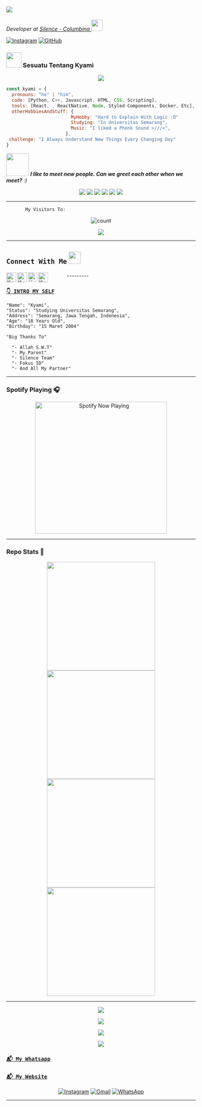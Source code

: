 
<h1 align="left">
 <a href="https://git.io/typing-svg">
    <img src="https://readme-typing-svg.herokuapp.com?color=%2340A597&size=30&width=800&lines=Hello!+I+am+Kyami;Developer+Ori+Silence+&+Columbina">
  </a>
</h1>


<p><em>Developer at <a href="https://chat.whatsapp.com/Gogx2zzBx1T9aKzEQtEZ7Y">Silence - Columbina  </a><img src="https://media.giphy.com/media/WUlplcMpOCEmTGBtBW/giphy.gif" width="30">
</em></p>

[![Instagram](https://img.shields.io/badge/Instagram-%23E4405F.svg?&style=flat-square&logo=instagram&logoColor=white)](https://www.instagram.com/_alv.stn)
[![GitHub](https://img.shields.io/github/followers/ShionMDv?label=follow&style=social)](https://github.com/ShionMDv)


### <img src="https://media3.giphy.com/media/jUZmz3kAiAuLC/200.webp?cid=ecf05e472ppgejelz9vrs67x38inpt96dl2x6i0z51br0jfh&rid=200.webp" width="40"> Sesuatu Tentang Kyami  

<p align="center">
  <img alig src="./code.gif" />
</p>

```javascript
const kyami = {
  pronouns: "he" | "him",
  code: [Python, C++, Javascript, HTML, CSS, Scripting],
  tools: [React, , ReactNative, Node, Styled-Components, Docker, Etc],
  otherHobbiesAndStuff: {       
                        MyHobby: "Hard to Explain With Logic :D"
                        Studying: "In Universitas Semarang",
                        Music: "I liked a Phonk Sound >///<",
                      },
 challenge: "I Always Understand New Things Every Changing Day"
}
```


<img src="https://media0.giphy.com/media/Wj7lNjMNDxSmc/200.webp?cid=ecf05e47gol7hyzftrdpoaar8lchrj2uzbzs0qoz3xgzv14o&rid=200.webp" width="60"> <em><b>I like to meet new people. Can we greet each other when we meet?</b> :)</em>


<p align="center">
  <img src="https://img.shields.io/badge/-JavaScript-black?style=flat-square&logo=javascript" />
  <img src="https://img.shields.io/badge/-Node.js-black?style=flat-square&logo=Node.js" />
  <img src="https://img.shields.io/badge/-HTML5-black?style=flat-square&logo=html5&logoColor=e34f26" />
  <img src="https://img.shields.io/badge/-CSS3-black?style=flat-square&logo=css3&logoColor=1572b6" />
  <img src="https://img.shields.io/badge/-Git-black?style=flat-square&logo=git" />
  <img src="https://img.shields.io/badge/-GitHub-black?style=flat-square&logo=github" /> <br>
</p>

___
```
       My Visitors To:
```
<p align="center">
<img align="center" alt="count" src="https://count.getloli.com/get/@:ShionMDv?theme=rule34">
</p>

<p align="center">
<a href="https://"><img align="center" src="https://github-cardname.caliph.my.id/api?name=Kyami&description=Hi,%20i%27m%20Kyami%20and%20i%27m%20just%20a%20newbie%20programmer%20Nice%20to%20meet%20you%20%F0%9F%91%8B&image=https://avatars.githubusercontent.com/ShionMDv&usqp=CAU&backgroundColor=%23ecf0f1&instagram=@_alv.stn&github=ShionMDv&pattern=ticTacToe&colorPattern=%23eaeaea&site=Follow+my+Instagram+and+my+Github"/></a>
</p>

---------
## ```Connect With Me``` <img src="https://github.com/siegrin/siegrin/blob/main/Assets/Handshake.gif" height="32px">
  <a href="https://wa.me/6287734910547">
    <img align="left" alt="Kyami | Whastapp" width="26px" src="https://github.com/siegrin/siegrin/blob/main/Assets/Whatsapp.svg" />
  </a> &nbsp;&nbsp;
  <a href="https://tiktok.com/@wvinz">
    <img align="left" alt="Kyami | Titkok" width="26px" src="https://github.com/siegrin/siegrin/blob/main/Assets/Tiktok.svg" />
  </a> &nbsp;&nbsp;
  <a href="https://instagram.com/_alv.stn">
    <img align="left" alt="Kyami | Instagram" width="24px" src="https://github.com/siegrin/siegrin/blob/main/Assets/Instagram.svg" />
  </a> &nbsp;&nbsp;
  <a href="alvinrinegar@mail.com">
    <img align="left" alt="Kyami | Gmail" width="26px" src="https://github.com/siegrin/siegrin/blob/main/Assets/Gmail.svg" />
  </a> &nbsp;&nbsp;
---------

### [`👇 INTRO MY SELF`](https://instagram.com/_alv.stn)
```
"Name": "Kyami",
"Status": "Studying Universitas Semarang",
"Address": "Semarang, Jawa Tengah, Indonesia",
"Age": "18 Years Old",
"Birthday": "15 Maret 2004"
   
"Big Thanks To"

  "- Allah S.W.T"
  "- My Parent"
  "- Silence Team"
  "- Fokus ID"
  "- And All My Partner"
```
___

### Spotify Playing 🎧

<p align="center">
  <a href="https://open.spotify.com/user/hbv7yzic965h9y82w194av0cz" target="_blank"><img src="https://now-playing-on-spotify.vercel.app/api/spotify" alt="Spotify Now Playing" width="350"/></a>
</p>

------

### Repo Stats 🔭
<p align="center">
  <a href="https://github.com/bolaxd/ballbotV2"><img width="288" src="https://denvercoder1-github-readme-stats.vercel.app/api/pin/?username=bolaxd&repo=ballbotV2&theme=chartreuse-dark&icon_color=0000e6&title_color=00ff00&bg_color=000000&text_color=ffffff&disable_animations=false"></a>
  <a href="https://github.com/ShionMDv/XhimmerMDv3"><img width="288" src="https://denvercoder1-github-readme-stats.vercel.app/api/pin/?username=ShionMDv&repo=XhimmerMDv3&theme=chartreuse-dark&icon_color=0000e6&title_color=00ff00&bg_color=000000&text_color=ffffff&disable_animations=false"></a>
    <a href="https://github.com/davekgw"><img width="288" src="https://denvercoder1-github-readme-stats.vercel.app/api/pin/?username=davekgw&repo=kannabot&theme=chartreuse-dark&icon_color=0000e6&title_color=00ff00&bg_color=000000&text_color=ffffff&disable_animations=false"></a>
<a href="https://github.com/bolaxd/bot-read-sw"><img width="288" src="https://denvercoder1-github-readme-stats.vercel.app/api/pin/?username=bolaxd&repo=bot-read-sw&theme=chartreuse-dark&icon_color=0000e6&title_color=00ff00&bg_color=000000&text_color=ffffff&disable_animations=false"></a>
</p>

------

<!--START_SECTION:waka-->

<!--END_SECTION:waka-->
   
   <p align="center">
  <a href="https://github.com/ShionMDv"><img src="https://github-readme-stats.vercel.app/api?username=ShionMDv&theme=tokyonight&show_icons=true" /></a>
</p>

<p align="center">
  <a href="https://github.com/ShionMDv"><img src="https://github-readme-streak-stats.herokuapp.com?user=ShionMDv&theme=tokyonight&hide_border=false&properties=background&border=%239611C5FF" /><a>
</p>
  
<p align="center">
  <a href="https://github.com/ShionMDv"><img src="https://github-readme-stats.vercel.app/api/top-langs?username=ShionMDv&theme=tokyonight&layout=compact" /></a>
</p>
  
<p align="center">
  <a href="https://github.com/ShionMDv"><img src="https://github-profile-trophy.vercel.app/?username=ShionMDv&theme=radical&margin-w=20&no-bg=true&no-frame=false" /><a>
</p>
    

### [`📬 My Whatsapp`](https://api.whatsapp.com/send?phone=6287734910547&text=Assalamualaikum+Bang)
### [`📬 My Website`](https://Belum-Buat-Anjic.bitly)
    
<p align="center">
<a href="https://www.instagram.com/_alv.stn" target="_blank"><img src="https://img.shields.io/badge/Instagram-%23E4405F.svg?&style=flat-square&logo=instagram&logoColor=white" alt="Instagram"></a>
<a href="-@gmail.com" target="_blank"><img src="https://img.shields.io/badge/Gmail-D14836?style=flat-square&logo=gmail&logoColor=white" alt="Gmail"></a>
<a href="https://api.whatsapp.com/send?phone=6287734910547&text=Assalamualaikum+Bang" target="_blank"><img src="https://img.shields.io/badge/Whatsapp-%808080.svg?&style=flat-square&logo=Whatsapp&logoColor=white" alt="WhatsApp"></a>
</p>

___
